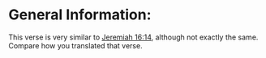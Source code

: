 # General Information:

This verse is very similar to [Jeremiah 16:14](../16/14.md), although not exactly the same. Compare how you translated that verse.